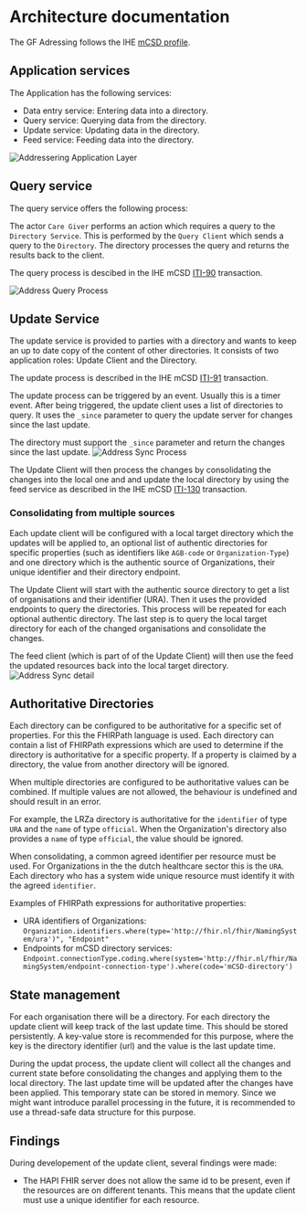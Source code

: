 # Architecture documentation

The GF Adressing follows the IHE [mCSD profile](https://profiles.ihe.net/ITI/mCSD/index.html).

## Application services

The Application has the following services:

- Data entry service: Entering data into a directory.
- Query service: Querying data from the directory.
- Update service: Updating data in the directory.
- Feed service: Feeding data into the directory.

![Addressering Application Layer](https://github.com/user-attachments/assets/ef86b090-8122-4cc5-9d02-34bf473c6e2c)

## Query service

The query service offers the following process:

The actor `Care Giver` performs an action which requires a query to the `Directory Service`. This is performed by the `Query Client` which sends a query to the `Directory`. The directory processes the query and returns the results back to the client.

The query process is descibed in the IHE mCSD [ITI-90](https://profiles.ihe.net/ITI/mCSD/ITI-90.html) transaction.

![Address Query Process](https://github.com/user-attachments/assets/3bc72493-dc13-41a4-b68e-7d928cf502ba)

## Update Service

The update service is provided to parties with a directory and wants to keep an up to date copy of the content of other directories.
It consists of two application roles: Update Client and the Directory.

The update process is described in the IHE mCSD [ITI-91](https://profiles.ihe.net/ITI/mCSD/ITI-91.html) transaction.

The update process can be triggered by an event. Usually this is a timer event.
After being triggered, the update client uses a list of directories to query. It uses the `_since` parameter to query the update server for changes since the last update.

The directory must support the `_since` parameter and return the changes since the last update.
![Address Sync Process](https://github.com/user-attachments/assets/cdbba74a-7331-49cf-897b-fb6094a79fc7)

The Update Client will then process the changes by consolidating the changes into the local one and and update the local directory by using the feed service as described in the IHE mCSD [ITI-130](https://profiles.ihe.net/ITI/mCSD/ITI-130.html) transaction.

### Consolidating from multiple sources

Each update client will be configured with a local target directory which the updates will be applied to, an optional list of authentic directories for specific properties (such as identifiers like `AGB-code` or `Organization-Type`) and one directory which is the authentic source of Organizations, their unique identifier and their directory endpoint.

The Update Client will start with the authentic source directory to get a list of organisations and their identifier (URA). Then it uses the provided endpoints to query the directories. This process will be repeated for each optional authentic directory. The last step is to query the local target directory for each of the changed organisations and consolidate the changes.

The feed client (which is part of of the Update Client) will then use the feed the updated resources back into the local target directory.
![Address Sync detail](https://github.com/user-attachments/assets/7d852042-e3ec-4c1a-b14b-4f57f5651032)

## Authoritative Directories

Each directory can be configured to be authoritative for a specific set of properties. For this the FHIRPath language is used. Each directory can contain a list of FHIRPath expressions which are used to determine if the directory is authoritative for a specific property.
If a property is claimed by a directory, the value from another directory will be ignored.

When multiple directories are configured to be authoritative values can be combined. If multiple values are not allowed, the behaviour is undefined and should result in an error.

For example, the LRZa directory is authoritative for the `identifier` of type `URA` and the `name` of type `official`. When the Organization's directory also provides a `name` of type `official`, the value should be ignored.

When consolidating, a common agreed identifier per resource must be used. For Organizations in the the dutch healthcare sector this is the `URA`. Each directory who has a system wide unique resource must identify it with the agreed `identifier`.

Examples of FHIRPath expressions for authoritative properties:

- URA identifiers of Organizations: `Organization.identifiers.where(type='http://fhir.nl/fhir/NamingSystem/ura')", "Endpoint"`
- Endpoints for mCSD directory services: `Endpoint.connectionType.coding.where(system='http://fhir.nl/fhir/NamingSystem/endpoint-connection-type').where(code='mCSD-directory')`

## State management

For each organisation there will be a directory. For each directory the update client will keep track of the last update time. This should be stored persistently. A key-value store is recommended for this purpose, where the key is the directory identifier (url) and the value is the last update time.

During the updat process, the update client will collect all the changes and current state before consolidating the changes and applying them to the local directory. The last update time will be updated after the changes have been applied. This temporary state can be stored in memory. Since we might want introduce parallel processing in the future, it is recommended to use a thread-safe data structure for this purpose.

## Findings

During developement of the update client, several findings were made:

- The HAPI FHIR server does not allow the same id to be present, even if the resources are on different tenants. This means that the update client must use a unique identifier for each resource.
